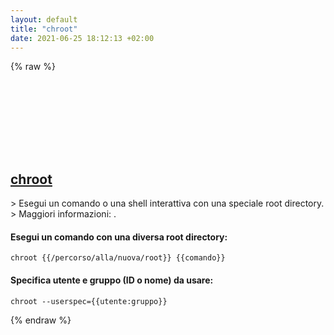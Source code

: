 ```yaml
---
layout: default
title: "chroot"
date: 2021-06-25 18:12:13 +02:00
---
```

{% raw %}
<h2 id="chroot">
  <a href="/it/common/chroot.html">chroot</a> <a href="#chroot"><svg class="icon">
    <use href="/assets/images/unicode_sprite.svg#link" />
  </svg></a>
</h2>
> Esegui un comando o una shell interattiva con una speciale root directory.
> Maggiori informazioni: <https://www.gnu.org/software/coreutils/chroot>.

#### Esegui un comando con una diversa root directory:
```shell
chroot {{/percorso/alla/nuova/root}} {{comando}}
```
#### Specifica utente e gruppo (ID o nome) da usare:
```shell
chroot --userspec={{utente:gruppo}}
```
{% endraw %}